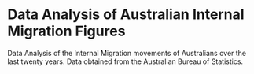 # Data Analysis of Australian Internal Migration Figures
Data Analysis of the Internal Migration movements of Australians over the last twenty years. Data obtained from the Australian Bureau of Statistics.
